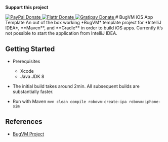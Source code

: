 **Support this project**
<!-- BADGES/ -->
<span class="badge-paypal">
<a href="https://www.paypal.com/cgi-bin/webscr?cmd=_s-xclick&amp;hosted_button_id=MA847TR65D4N2" title="Donate to this project using PayPal">
<img src="https://img.shields.io/badge/paypal-donate-yellow.svg" alt="PayPal Donate"/>
</a></span>
<span class="badge-flattr">
<a href="https://flattr.com/submit/auto?fid=o6ok7n&url=https%3A%2F%2Fgithub.com%2Floxal" title="Donate to this project using Flattr">
<img src="https://img.shields.io/badge/flattr-donate-yellow.svg" alt="Flattr Donate" />
</a></span>
<span class="badge-gratipay"><a href="https://gratipay.com/~loxal" title="Donate weekly to this project using Gratipay">
<img src="https://img.shields.io/badge/gratipay-donate-yellow.svg" alt="Gratipay Donate" />
</a></span>
<!-- /BADGES -->
# BugVM iOS App Template
An out of the box working *BugVM* template project for *IntelliJ IDEA*, **Maven**, and **Gradle** in order to build iOS apps.
Currently it’s not possible to start the application from IntelliJ IDEA.

## Getting Started
* Prerequisites
	* Xcode
	* Java JDK 8

* The initial build takes around 2min.
	All subsequent builds are substantially faster.

* Run with Maven 
	`mvn clean compile robovm:create-ipa robovm:iphone-sim`

## References

* [BugVM Project](http://www.bugvm.com)